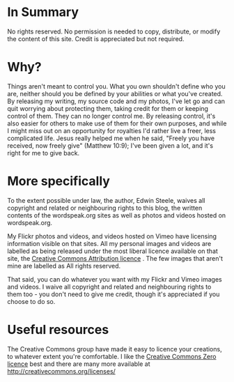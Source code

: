<!--
.. title: Licensing
.. slug: licensing
.. date: 2013/01/29 07:23:17
.. spellcheck_exceptions: 
.. tags: 
.. link: 
.. description: 
-->


In Summary
==========

No rights reserved. No permission is needed to copy, distribute, or modify the content of this site. Credit is appreciated but not required.

Why?
====

Things aren't meant to control you. What you own shouldn't define who you are, neither should you be defined by your abilities or what you've created. By releasing my writing, my source code and my photos, I've let go and can quit worrying about protecting them, taking credit for them or keeping control of them. They can no longer control me. By releasing control, it's also easier for others to make use of them for their own purposes, and while I might miss out on an opportunity for royalties I'd rather live a freer, less complicated life. Jesus really helped me when he said, "Freely you have received, now freely give" (Matthew 10:9); I've been given a lot, and it's right for me to give back.

More specifically
=================

To the extent possible under law, the author, Edwin Steele, waives all copyright and related or neighbouring rights to this blog, the written contents of the wordspeak.org sites as well as photos and videos hosted on wordspeak.org.

My Flickr photos and videos, and videos hosted on Vimeo have licensing information visible on that sites. All my personal images and videos are labelled as being released under the most liberal licence available on that site, the [Creative Commons Attribution licence](http://creativecommons.org/licenses/by/3.0/) . The few images that aren't mine are labelled as All rights reserved.

That said, you can do whatever you want with my Flickr and Vimeo images and videos. I waive all copyright and related and neighbouring rights to them too - you don't need to give me credit, though it's appreciated if you choose to do so.

Useful resources
================

The Creative Commons group have made it easy to licence your creations, to whatever extent you're comfortable. I like the [Creative Commons Zero licence](http://creativecommons.org/about/cc0) best and there are many more available at <http://creativecommons.org/licenses/>

